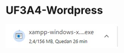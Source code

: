 # UF3A4-Wordpress
![Aquí la descripción de la imagen por si no carga](https://github.com/arnaualbert/UF3A4-Wordpress/blob/main/xampp.jpg)
